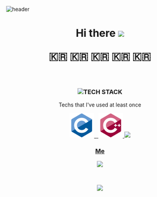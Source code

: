 ![header](https://capsule-render.vercel.app/api?type=waving&color=gradient&height=250&section=header&text=NOAHKIM&fontSize=90)
<h1 align="center">Hi there <img src="https://media.giphy.com/media/hvRJCLFzcasrR4ia7z/giphy.gif" width="50px">

<br>

 🇰🇷 🇰🇷 🇰🇷 🇰🇷 🇰🇷</h1>
 <br>
<h3 align="center"><img src="https://media.giphy.com/media/WUlplcMpOCEmTGBtBW/giphy.gif" width="50">TECH STACK</h2>
<p align="center"> Techs that I've used at least once </p>
<p align="center">
  </code>  
    </a> 
    <a href="https://www.cprogramming.com/" target="_blank"> 
        <code><img src="https://raw.githubusercontent.com/devicons/devicon/master/icons/c/c-original.svg" alt="c" width="66" height="66"/> </code> 
    </a> 
    <a href="https://www.w3schools.com/cpp/" target="_blank"> 
        <code><img src="https://raw.githubusercontent.com/devicons/devicon/master/icons/cplusplus/cplusplus-original.svg" alt="cplusplus" width="66" height="66"/></code>  
    </a>
<a href="https://www.java.com/ko/" target="_blank"> <img width="66px" src="https://cdn.jsdelivr.net/gh/devicons/devicon/icons/java/java-original.svg"/></code>  
<h3 align="center">  Me </h3>
<p align="center">
  <a href="mailto:noa2006@naver.com"><img src="https://img.shields.io/badge/Gmail-d14836?style=flat-square&logo=Gmail&logoColor=white&link=viliketh1s98@naver.com"/></a>
</p>
<br>
<p align="center">
<img src="https://hits.seeyoufarm.com/api/count/incr/badge.svg?url=https%3A%2F%2Fgithub.com%2FHAONMIK1%2Fhit-counter&count_bg=%2379C83D&title_bg=%23555555&icon=&icon_color=%23E7E7E7&title=hits&edge_flat=false"/></a>
</p>